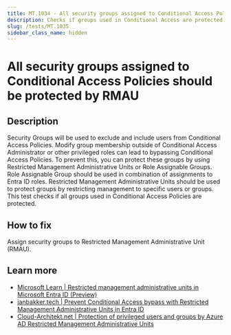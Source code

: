 ```yaml
---
title: MT.1034 - All security groups assigned to Conditional Access Policies should be protected by RMAU
description: Checks if groups used in Conditional Access are protected by either Restricted Management Administrative Units or Role Assignable Groups
slug: /tests/MT.1035
sidebar_class_name: hidden
---
```


# All security groups assigned to Conditional Access Policies should be protected by RMAU

## Description

Security Groups will be used to exclude and include users from Conditional Access Policies.
Modify group membership outside of Conditional Access Administrator or other privileged roles can lead to bypassing Conditional Access Policies. To prevent this, you can protect these groups by using Restricted Management Administrative Units or Role Assignable Groups. Role Assignable Group should be used in combination of assignments to Entra ID roles. Restricted Management Administrative Units should be used to protect groups by restricting management to specific users or groups. This test checks if all groups used in Conditional Access Policies are protected.

## How to fix

Assign security groups to Restricted Management Administrative Unit (RMAU).

## Learn more
  - [Microsoft Learn | Restricted management administrative units in Microsoft Entra ID (Preview)](https://learn.microsoft.com/en-us/entra/identity/role-based-access-control/admin-units-restricted-management)
  - [janbakker.tech | Prevent Conditional Access bypass with Restricted Management Administrative Units in Entra ID](https://janbakker.tech/prevent-conditional-access-bypass-with-restricted-management-administrative-units-in-entra-id/)
  - [Cloud-Architekt.net | Protection of privileged users and groups by Azure AD Restricted Management Administrative Units](https://www.cloud-architekt.net/restricted-management-administrative-unit/)
